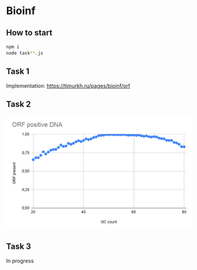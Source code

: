 # Bioinf
## How to start

```bash
npm i
node task**.js
```

## Task 1

Implementation:
https://timurkh.ru/pages/bioinf/orf

## Task 2

![](images/ORF%20positive%20DNA.png)

## Task 3

In progress